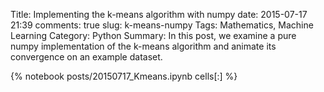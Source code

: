 ﻿Title: Implementing the k-means algorithm with numpy 
date: 2015-07-17 21:39
comments: true
slug: k-means-numpy
Tags: Mathematics, Machine Learning
Category: Python
Summary: In this post, we examine a pure numpy implementation of the k-means algorithm and animate its convergence on an example dataset.

{% notebook posts/20150717_Kmeans.ipynb cells[:] %}
